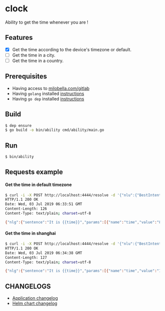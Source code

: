 # clock
Ability to get the time whenever you are !

## Features
- [x] Get the time according to the device's timezone or default.
- [ ] Get the time in a city.
- [ ] Get the time in a country.

## Prerequisites

- Having access to [milobella.com/gitlab](https://milobella.com/gitlab/milobella)
- Having ``golang`` installed [instructions](https://golang.org/doc/install)
- Having ``go dep`` installed [instructions](https://golang.github.io/dep/docs/installation.html)

## Build

```bash
$ dep ensure
$ go build -o bin/ability cmd/ability/main.go
```

## Run

```bash
$ bin/ability
```

## Requests example

#### Get the time in default timezone
```bash
$ curl -i -X POST http://localhost:4444/resolve -d '{"nlu":{"BestIntent": "GET_TIME"}}'             130 ↵
HTTP/1.1 200 OK
Date: Wed, 03 Jul 2019 06:33:51 GMT
Content-Length: 126
Content-Type: text/plain; charset=utf-8

{"nlg":{"sentence":"It is {{time}}","params":[{"name":"time","value":"8 h 33","type":"time"}]},"context":{"slot_filling":{}}}
```

#### Get the time in shanghai
```bash
$ curl -i -X POST http://localhost:4444/resolve -d '{"nlu":{"BestIntent": "GET_TIME"}, "device": {"state": {"timezone": "Asia/Shanghai"}}}'
HTTP/1.1 200 OK
Date: Wed, 03 Jul 2019 06:34:38 GMT
Content-Length: 127
Content-Type: text/plain; charset=utf-8

{"nlg":{"sentence":"It is {{time}}","params":[{"name":"time","value":"14 h 34","type":"time"}]},"context":{"slot_filling":{}}}
```

## CHANGELOGS
- [Application changelog](CHANGELOG.md)
- [Helm chart changelog](clock-ability/helm/ability-clock/CHANGELOG.md)